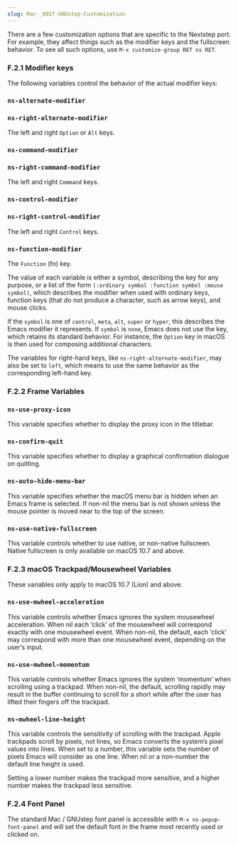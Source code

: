 ```yaml
---
slug: Mac-_002f-GNUstep-Customization
---
```


There are a few customization options that are specific to the Nextstep port. For example, they affect things such as the modifier keys and the fullscreen behavior. To see all such options, use `M-x customize-group RET ns RET`.

### F.2.1 Modifier keys

The following variables control the behavior of the actual modifier keys:

### `ns-alternate-modifier`

### `ns-right-alternate-modifier`

The left and right `Option` or `Alt` keys.

### `ns-command-modifier`

### `ns-right-command-modifier`

The left and right `Command` keys.

### `ns-control-modifier`

### `ns-right-control-modifier`

The left and right `Control` keys.

### `ns-function-modifier`

The `Function` (fn) key.

The value of each variable is either a symbol, describing the key for any purpose, or a list of the form `(:ordinary symbol :function symbol :mouse symbol)`, which describes the modifier when used with ordinary keys, function keys (that do not produce a character, such as arrow keys), and mouse clicks.

If the `symbol` is one of `control`, `meta`, `alt`, `super` or `hyper`, this describes the Emacs modifier it represents. If `symbol` is `none`, Emacs does not use the key, which retains its standard behavior. For instance, the `Option` key in macOS is then used for composing additional characters.

The variables for right-hand keys, like `ns-right-alternate-modifier`, may also be set to `left`, which means to use the same behavior as the corresponding left-hand key.

### F.2.2 Frame Variables

### `ns-use-proxy-icon`

This variable specifies whether to display the proxy icon in the titlebar.

### `ns-confirm-quit`

This variable specifies whether to display a graphical confirmation dialogue on quitting.

### `ns-auto-hide-menu-bar`

This variable specifies whether the macOS menu bar is hidden when an Emacs frame is selected. If non-nil the menu bar is not shown unless the mouse pointer is moved near to the top of the screen.

### `ns-use-native-fullscreen`

This variable controls whether to use native, or non-native fullscreen. Native fullscreen is only available on macOS 10.7 and above.

### F.2.3 macOS Trackpad/Mousewheel Variables

These variables only apply to macOS 10.7 (Lion) and above.

### `ns-use-mwheel-acceleration`

This variable controls whether Emacs ignores the system mousewheel acceleration. When nil each ‘click’ of the mousewheel will correspond exactly with one mousewheel event. When non-nil, the default, each ‘click’ may correspond with more than one mousewheel event, depending on the user’s input.

### `ns-use-mwheel-momentum`

This variable controls whether Emacs ignores the system ‘momentum’ when scrolling using a trackpad. When non-nil, the default, scrolling rapidly may result in the buffer continuing to scroll for a short while after the user has lifted their fingers off the trackpad.

### `ns-mwheel-line-height`

This variable controls the sensitivity of scrolling with the trackpad. Apple trackpads scroll by pixels, not lines, so Emacs converts the system’s pixel values into lines. When set to a number, this variable sets the number of pixels Emacs will consider as one line. When nil or a non-number the default line height is used.

Setting a lower number makes the trackpad more sensitive, and a higher number makes the trackpad less sensitive.

### F.2.4 Font Panel

The standard Mac / GNUstep font panel is accessible with `M-x ns-popup-font-panel` and will set the default font in the frame most recently used or clicked on.
